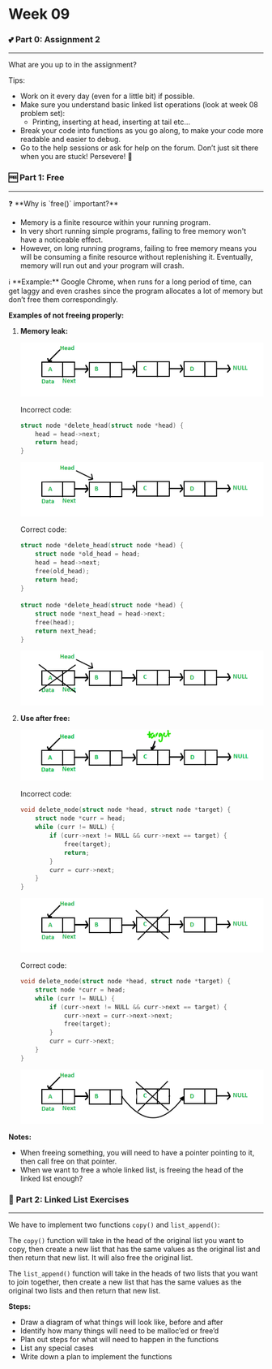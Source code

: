 # Week 09

### 💕 **Part 0: Assignment 2**

---

What are you up to in the assignment?

Tips:

- Work on it every day (even for a little bit) if possible.
- Make sure you understand basic linked list operations (look at week 08 problem set):
    - Printing, inserting at head, inserting at tail etc…
- Break your code into functions as you go along, to make your code more readable and easier to debug.
- Go to the help sessions or ask for help on the forum. Don’t just sit there when you are stuck! Persevere! 😤

### 🆓 **Part 1: Free**

---

<aside>
❓ **Why is `free()` important?**

</aside>

- Memory is a finite resource within your running program.
- In very short running simple programs, failing to free memory won't have a noticeable effect.
- However, on long running programs, failing to free memory means you will be consuming a finite resource without replenishing it. Eventually, memory will run out and your program will crash.

<aside>
ℹ️ **Example:** Google Chrome, when runs for a long period of time, can get laggy and even crashes since the program allocates a lot of memory but don’t free them correspondingly.

</aside>

**Examples of not freeing properly:** 

1. **Memory leak:**
    
    ![Untitled](images/Untitled.png)
    
    Incorrect code:
    
    ```c
    struct node *delete_head(struct node *head) {
    	head = head->next;
    	return head;
    }
    ```
    
    ![Untitled](images/Untitled%201.png)
    
    Correct code:
    
    ```c
    struct node *delete_head(struct node *head) {
    	struct node *old_head = head;
    	head = head->next;
    	free(old_head);
    	return head;
    }
    
    struct node *delete_head(struct node *head) {
    	struct node *next_head = head->next;
    	free(head);
    	return next_head;
    }
    ```
    
    ![Untitled](images/Untitled%202.png)
    
2. **Use after free:**
    
    ![Untitled](images/Untitled%203.png)
    
    Incorrect code:
    
    ```c
    void delete_node(struct node *head, struct node *target) {
    	struct node *curr = head;
    	while (curr != NULL) {
    		if (curr->next != NULL && curr->next == target) {
    			free(target);
    			return;
    		}
    		curr = curr->next;
    	}
    }
    ```
    
    ![Untitled](images/Untitled%204.png)
    
    Correct code:
    
    ```c
    void delete_node(struct node *head, struct node *target) {
    	struct node *curr = head;
    	while (curr != NULL) {
    		if (curr->next != NULL && curr->next == target) {
    			curr->next = curr->next->next;
    			free(target);
    		}
    		curr = curr->next;
    	}
    }
    ```
    
    ![Untitled](images/Untitled%205.png)
    

**Notes:**

- When freeing something, you will need to have a pointer pointing to it, then call free on that pointer.
- When we want to free a whole linked list, is freeing the head of the linked list enough?

### 🔗 **Part 2: Linked List Exercises**

---

We have to implement two functions `copy()` and `list_append()`:

The `copy()` function will take in the head of the original list you want to copy, then create a new list that has the same values as the original list and then return that new list. It will also free the original list.

The `list_append()` function will take in the heads of two lists that you want to join together, then create a new list that has the same values as the original two lists and then return that new list.

**Steps:**

- Draw a diagram of what things will look like, before and after
- Identify how many things will need to be malloc’ed or free’d
- Plan out steps for what will need to happen in the functions
- List any special cases
- Write down a plan to implement the functions